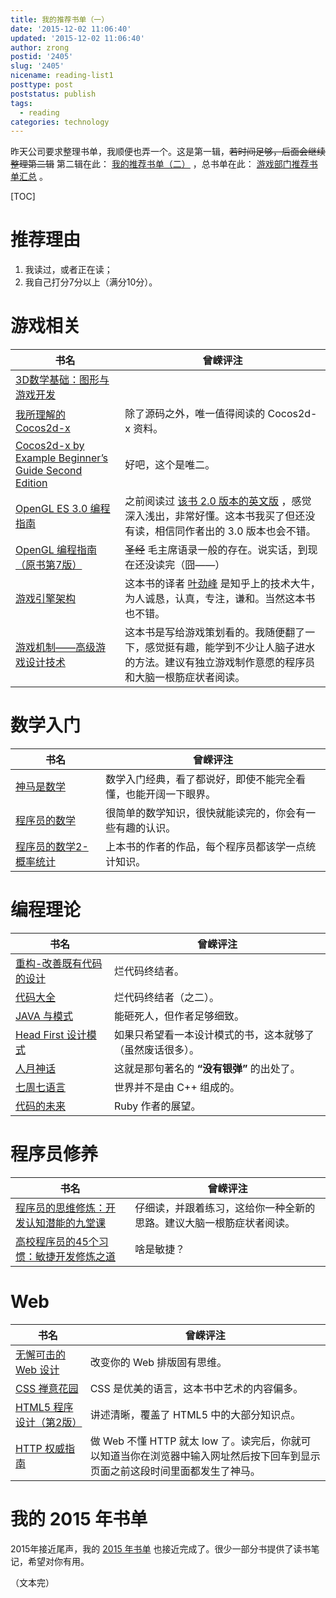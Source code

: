 ```yaml
---
title: 我的推荐书单（一）
date: '2015-12-02 11:06:40'
updated: '2015-12-02 11:06:40'
author: zrong
postid: '2405'
slug: '2405'
nicename: reading-list1
posttype: post
poststatus: publish
tags:
  - reading
categories: technology
---
```


昨天公司要求整理书单，我顺便也弄一个。这是第一辑，<del>若时间足够，后面会继续整理第二辑</del> 第二辑在此： [我的推荐书单（二）][101] ，总书单在此： [游戏部门推荐书单汇总][102] 。

<!--more-->

[TOC]

# 推荐理由

1. 我读过，或者正在读；
2. 我自己打分7分以上（满分10分）。


# 游戏相关

| 书名 | 曾嵘评注 |
|----|----|
| [3D数学基础：图形与游戏开发][1] | |
| [我所理解的 Cocos2d-x][2] |  除了源码之外，唯一值得阅读的 Cocos2d-x 资料。 |
| [Cocos2d-x by Example Beginner’s Guide Second Edition][2a] | 好吧，这个是唯二。 |
| [OpenGL ES 3.0 编程指南][3] | 之前阅读过 [该书 2.0 版本的英文版][3a] ，感觉深入浅出，非常好懂。这本书我买了但还没有读，相信同作者出的 3.0 版本也会不错。 |
| [OpenGL 编程指南（原书第7版）][4] | <del>圣经</del> 毛主席语录一般的存在。说实话，到现在还没读完（囧——） |
| [游戏引擎架构][5] | 这本书的译者 [叶劲峰][5a] 是知乎上的技术大牛，为人诚恳，认真，专注，谦和。当然这本书也不错。 |
| [游戏机制——高级游戏设计技术][6] | 这本书是写给游戏策划看的。我随便翻了一下，感觉挺有趣，能学到不少让人脑子进水的方法。建议有独立游戏制作意愿的程序员和大脑一根筋症状者阅读。 |

# 数学入门

| 书名 | 曾嵘评注 |
|----|----|
| [神马是数学][7] | 数学入门经典，看了都说好，即使不能完全看懂，也能开阔一下眼界。 |
| [程序员的数学][8] | 很简单的数学知识，很快就能读完的，你会有一些有趣的认识。 |
| [程序员的数学2-概率统计][9] | 上本书的作者的作品，每个程序员都该学一点统计知识。 |

# 编程理论

| 书名 | 曾嵘评注 |
|----|----|
| [重构-改善既有代码的设计][10] | 烂代码终结者。 |
| [代码大全][11] | 烂代码终结者（之二）。 |
| [JAVA 与模式][12] | 能砸死人，但作者足够细致。 |
| [Head First 设计模式][13] | 如果只希望看一本设计模式的书，这本就够了（虽然废话很多）。 |
| [人月神话][14] | 这就是那句著名的 **“没有银弹”** 的出处了。 |
| [七周七语言][15] | 世界并不是由 C++ 组成的。 |
| [代码的未来][16] | Ruby 作者的展望。 |

# 程序员修养

| 书名 | 曾嵘评注 |
|----|----|
| [程序员的思维修炼：开发认知潜能的九堂课][17] | 仔细读，并跟着练习，这给你一种全新的思路。建议大脑一根筋症状者阅读。 |
| [高校程序员的45个习惯：敏捷开发修炼之道][18] | 啥是敏捷？ |

# Web

| 书名 | 曾嵘评注 |
|----|----|
| [无懈可击的 Web 设计][19] | 改变你的 Web 排版固有思维。 |
| [CSS 禅意花园][20] | CSS 是优美的语言，这本书中艺术的内容偏多。 |
| [HTML5 程序设计（第2版）][21] | 讲述清晰，覆盖了 HTML5 中的大部分知识点。 |
| [HTTP 权威指南][22] | 做 Web 不懂 HTTP 就太 low 了。读完后，你就可以知道当你在浏览器中输入网址然后按下回车到显示页面之前这段时间里面都发生了神马。 |

# 我的 2015 年书单

2015年接近尾声，我的 [2015 年书单][100] 也接近完成了。很少一部分书提供了读书笔记，希望对你有用。

（文本完）

[1]: http://book.douban.com/subject/1400419/
[2]: http://book.douban.com/subject/26214576/
[2a]: https://www.packtpub.com/game-development/cocos2d-x-example-beginners-guide-second-edition
[3]: http://book.douban.com/subject/26414014/
[3a]: http://www.opengles-book.com/es2/index.html
[4]: http://book.douban.com/subject/4311129/
[5]: http://book.douban.com/subject/25815142/
[5a]: http://www.zhihu.com/people/miloyip
[6]: http://book.douban.com/subject/25859579/
[7]: http://book.douban.com/subject/10455982/
[8]: http://book.douban.com/subject/19949020/
[9]: http://book.douban.com/subject/26593822/
[10]: http://book.douban.com/subject/4262627/
[11]: http://book.douban.com/subject/1477390/
[12]: http://book.douban.com/subject/1214074/
[13]: http://book.douban.com/subject/2243615/
[14]: http://book.douban.com/subject/2230248/
[15]: http://book.douban.com/subject/10555435/
[16]: http://book.douban.com/subject/24536403/
[17]: http://book.douban.com/subject/5372651/
[18]: http://book.douban.com/subject/4164024/
[19]: http://book.douban.com/subject/10733265/
[20]: http://book.douban.com/subject/2052176/
[21]: http://book.douban.com/subject/10608238/
[21a]: https://blog.zengrong.net/post/2274.html
[22]: http://book.douban.com/subject/10746113/
[100]: https://zengrong.net/read/#2015
[101]: https://blog.zengrong.net/post/2406.html
[102]: https://blog.zengrong.net/post/2408.html
